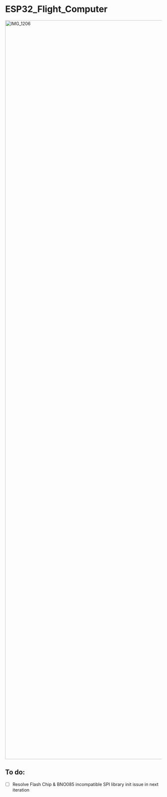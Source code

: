 # ESP32_Flight_Computer

<img width="1558" height="2375" alt="IMG_1206" src="https://github.com/user-attachments/assets/1e8c1bc1-9ed3-4cd2-8339-b6cdc81ff5cf" />

## To do:
- [ ] Resolve Flash Chip & BNO085 incompatible SPI library init issue in next iteration
